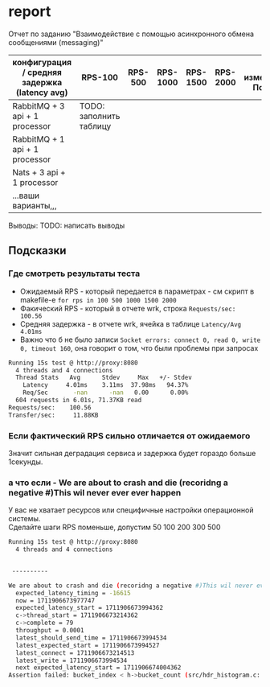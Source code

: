 # report

Отчет по заданию "Взаимодействие с помощью асинхронного обмена сообщениями (messaging)"

| конфигурация / средняя задержка (latency avg) | RPS-100                 | RPS-500 | RPS-1000 | RPS-1500 | RPS-2000 | Что изменялось? Почему? |
| --------------------------------------------- | ----------------------- | ------- | -------- | -------- | -------- | ----------------------- |
| RabbitMQ + 3 api + 1 processor                | TODO: заполнить таблицу |         |          |          |          |                         |
| RabbitMQ + 1 api + 1 processor                |                         |         |          |          |          |                         |
| Nats + 3 api + 1 processor                    |                         |         |          |          |          |                         |
| ...ваши варианты,,,                           |                         |         |          |          |          |                         |

Выводы: TODO: написать выводы

## Подсказки

### Где смотреть результаты теста

- Ожидаемый RPS - который передается в параметрах - см скрипт в makefile-e `for rps in 100 500 1000 1500 2000`  
- Факический RPS - который в отчете wrk, строка `Requests/sec:    100.56`
- Средняя задержка - в отчете wrk, ячейка в таблице `Latency/Avg     4.01ms`
- Важно что б не было записи `Socket errors: connect 0, read 0, write 0, timeout 160`, она говорит о том, что были проблемы при запросах

```bash
Running 15s test @ http://proxy:8080
  4 threads and 4 connections
  Thread Stats   Avg      Stdev     Max   +/- Stdev
    Latency     4.01ms    3.11ms  37.98ms   94.37%
    Req/Sec       -nan      -nan   0.00      0.00%
  604 requests in 6.01s, 71.37KB read
Requests/sec:    100.56
Transfer/sec:     11.88KB
```

### Если фактический RPS сильно отличается от ожидаемого

Значит сильная деградация сервиса и задержка будет гораздо больше 1секунды.  

### а что если - We are about to crash and die (recoridng a negative #)This wil never ever ever happen

У вас не хватает ресурсов или специфичные настройки операционной системы.  
Cделайте шаги RPS поменьше, допустим 50 100 200 300 500

```bash
Running 15s test @ http://proxy:8080
  4 threads and 4 connections


 ---------- 

We are about to crash and die (recoridng a negative #)This wil never ever ever happen...But when it does. The following information will help in debuggingresponse_complete:
  expected_latency_timing = -16615
  now = 1711906673977747
  expected_latency_start = 1711906673994362
  c->thread_start = 1711906673214362
  c->complete = 79
  throughput = 0.0001
  latest_should_send_time = 1711906673994534
  latest_expected_start = 1711906673994527
  latest_connect = 1711906673214513
  latest_write = 1711906673994534
  next expected_latency_start = 1711906674004362
Assertion failed: bucket_index < h->bucket_count (src/hdr_histogram.c: counts_index: 54)
```
